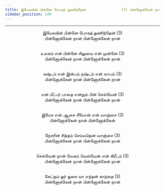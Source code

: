 ```yaml
---
title: இயேசுவின் பின்னே போகத் துணிந்தேன்                (3) பின்னோக்கேன் நான் பின்னோக்கேன் நான்
sidebar_position: 149
---
```


---
<center>
இயேசுவின் பின்னே போகத் துணிந்தேன்        (3)<br/>
பின்னோக்கேன் நான் பின்னோக்கேன் நான்<br/><br/>

உலகம் என் பின்னே சிலுவை என் முன்னே        (3)<br/>
பின்னோக்கேன் நான் பின்னோக்கேன் நான்<br/><br/>

கஷ்டம் என் இன்பம் நஷ்டம் என் லாபம்            (3)<br/>
பின்னோக்கேன் நான் பின்னோக்கேன் நான்<br/><br/>

என் மீட்பர் பாதை என்றும் பின் செல்வேன்        (3)<br/>
பின்னோக்கேன் நான் பின்னோக்கேன் நான்<br/><br/>

இயேசு என் ஆசை சீயோன் என் வாஞ்சை        (3)<br/>
பின்னோக்கேன் நான் பின்னோக்கேன்<br/><br/>

நேசரின் சித்தம் செய்வதென் வாஞ்சை            (3)<br/>
பின்னோக்கேன் நான் பின்னோக்கேன் நான்<br/><br/>

செல்வேன் நான் வேகம் வெல்வேன் என் கிரீடம்    (3)<br/>
பின்னோக்கேன் நான் பின்னோக்கேன் நான்<br/><br/>

கேட்கும் ஓர் ஓசை வா எந்தன் காந்தை            (3)<br/>
பின்னோக்கேன் நான் பின்னோக்கேன் நான்
</center>